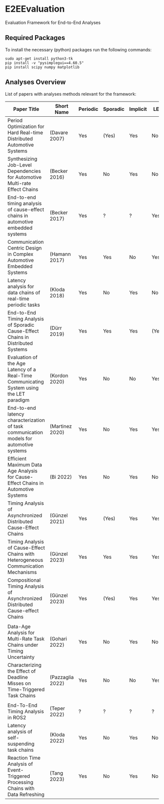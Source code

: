 # E2EEvaluation
Evaluation Framework for End-to-End Analyses

## Required Packages
To install the necessary (python) packages run the following commands:

```
sudo apt-get install python3-tk
pip install -v "pysimplegui==4.60.5"
pip install scipy numpy matplotlib
```
## Analyses Overview
List of papers with analyses methods relevant for the framework:

| Paper Title                                                                              | Short Name       | Periodic | Sporadic | Implicit | LET   | Result  | Status     |
|------------------------------------------------------------------------------------------|------------------|----------|----------|----------|-------|---------|------------|
| Period Optimization for Hard Real-time Distributed Automotive Systems                    | (Davare 2007)    | Yes      | (Yes)    | Yes      | No    | MRT     | Integrated |
| Synthesizing Job-Level Dependencies for Automotive Multi-rate Effect Chains              | (Becker 2016)    | Yes      | No       | Yes      | No    | MRT     | Requested  |
| End-to-end timing analysis of cause-effect chains in automotive embedded systems         | (Becker 2017)    | Yes      | ?        | ?        | Yes   | MDA,MRT | Requested  |
| Communication Centric Design in Complex Automotive Embedded Systems                      | (Hamann 2017)    | Yes      | Yes      | No       | Yes   | ?       | Integrated |
| Latency analysis for data chains of real-time periodic tasks                             | (Kloda 2018)     | Yes      | No       | Yes      | No    | ?       | Received   |
| End-to-End Timing Analysis of Sporadic Cause-Effect Chains in Distributed Systems        | (Dürr 2019)      | Yes      | Yes      | Yes      | (Yes) | ?       | Integrated |
| Evaluation of the Age Latency of a Real-Time Communicating System using the LET paradigm | (Kordon 2020)    | Yes      | No       | No       | Yes   | MDA     | Requested  |
| End-to-end latency characterization of task communication models for automotive systems  | (Martinez 2020)  | Yes      | No       | Yes      | Yes   | MDA,MRT | Requested  |
| Efficient Maximum Data Age Analysis for Cause-Effect Chains in Automotive Systems        | (Bi 2022)        | Yes      | No       | Yes      | No    | MDA     | Missing    |
| Timing Analysis of Asynchronized Distributed Cause-Effect Chains                         | (Günzel 2021)    | Yes      | (Yes)    | Yes      | Yes   | MDA,MRT | Received   |
| Timing Analysis of Cause-Effect Chains with Heterogeneous Communication Mechanisms       | (Günzel 2023)    | Yes      | Yes      | Yes      | Yes   | MRT     | Received   |
| Compositional Timing Analysis of Asynchronized Distributed Cause-effect Chains           | (Günzel 2023)    | Yes      | (Yes)    | Yes      | Yes   | MDA,MRT | Received   |
|                                                                                          |                  |          |          |          |       |         |            |
| Data-Age Analysis for Multi-Rate Task Chains under Timing Uncertainty                    | (Gohari 2022)    | Yes      | No       | Yes      | No    | MDA     | Requested  |
| Characterizing the Effect of Deadline Misses on Time-Triggered Task Chains               | (Pazzaglia 2022) | Yes      | No       | No       | Yes   | ?       | Requested  |
|                                                                                          |                  |          |          |          |       |         |            |
| End-To-End Timing Analysis in ROS2                                                       | (Teper 2022)     | ?        | ?        | ?        | ?     | ?       | Missing    |
| Latency analysis of self-suspending task chains                                          | (Kloda 2022)     | Yes      | No       | Yes      | No    | MRT     | Missing    |
| Reaction Time Analysis of Event-Triggered Processing Chains with Data Refreshing         | (Tang 2023)      | Yes      | No       | Yes      | No    | ?       | Missing    |
